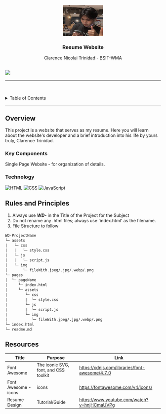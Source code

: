 <a name="readme-top"/>

<br/>

<br />
<div align="center">
  <a href="https://github.com/CNtrinidad/">
  <!-- TODO: If you want to add logo or banner you can add it here -->
    <img src="./assets/img/profile.jpg" alt="me" width="130" height="100">
  </a>
<!-- TODO: Change Title to the name of the title of your Project -->
  <h3 align="center">Resume Website</h3>
</div>
<!-- TODO: Make a short description -->
<div align="center">
  Clarence Nicolai Trinidad - BSIT-WMA
</div>

<br />

<!-- TODO: Change the zyx-0314 into your github username  -->
<!-- TODO: Change the WD-Template-Project into the same name of your folder -->
![](https://visit-counter.vercel.app/counter.png?page=CNtrinidad/WD-Seatwork-2-TX03)

---

<br />
<br />

<!-- TODO: If you want to add more layers for your readme -->
<details>
  <summary>Table of Contents</summary>
  <ol>
    <li>
      <a href="#overview">Overview</a>
      <ol>
        <li>
          <a href="#key-components">Key Components</a>
        </li>
        <li>
          <a href="#technology">Technology</a>
        </li>
      </ol>
    </li>
    <li>
      <a href="#rules-and-principles">Rules and Principles</a>
    </li>
    <li>
      <a href="#resources">Resources</a>
    </li>
  </ol>
</details>

---

## Overview

<!-- TODO: To be changed -->
<!-- The following are just sample -->
This project is a website that serves as my resume. Here you will learn about the website's developer and a brief introduction into his life by yours truly, Clarence Trinidad.


### Key Components
<!-- TODO: List of Key Components -->
<!-- The following are just sample -->
Single Page Website - for organization of details.

### Technology
<!-- TODO: List of Technology Used -->
![HTML](https://img.shields.io/badge/HTML-E34F26?style=for-the-badge&logo=html5&logoColor=white)
![CSS](https://img.shields.io/badge/CSS-1572B6?style=for-the-badge&logo=css3&logoColor=white)
![JavaScript](https://img.shields.io/badge/JavaScript-F7DF1E?style=for-the-badge&logo=javascript&logoColor=white)

## Rules and Principles
1. Always use ***WD-*** in the Title of the Project for the Subject
2. Do not rename any .html files; always use 'index.html' as the filename.
3. File Structure to follow

```
WD-ProjectName
└─ assets
|   └─ css
|   |   └─ style.css
|   └─ js
|   |   └─ script.js
|   └─ img
|       └─ fileWith.jpeg/.jpg/.webp/.png
└─ pages
|  └─ pageName
|     └─ index.html
|     └─ assets
|        └─ css
|        |  └─ style.css
|        └─ js
|        |  └─ script.js
|        └─ img
|           └─ fileWith.jpeg/.jpg/.webp/.png
└─ index.html
└─ readme.md
```

## Resources

<!-- TODO: Add References -->
| Title | Purpose | Link |
|-|-|-|
| Font Awesome | The iconic SVG, font, and CSS toolkit | https://cdnjs.com/libraries/font-awesome/4.7.0 |
| Font Awesome - icons | icons | https://fontawesome.com/v4/icons/|
| Resume Design | Tutorial/Guide | https://www.youtube.com/watch?v=hnjHCmaUVPg|